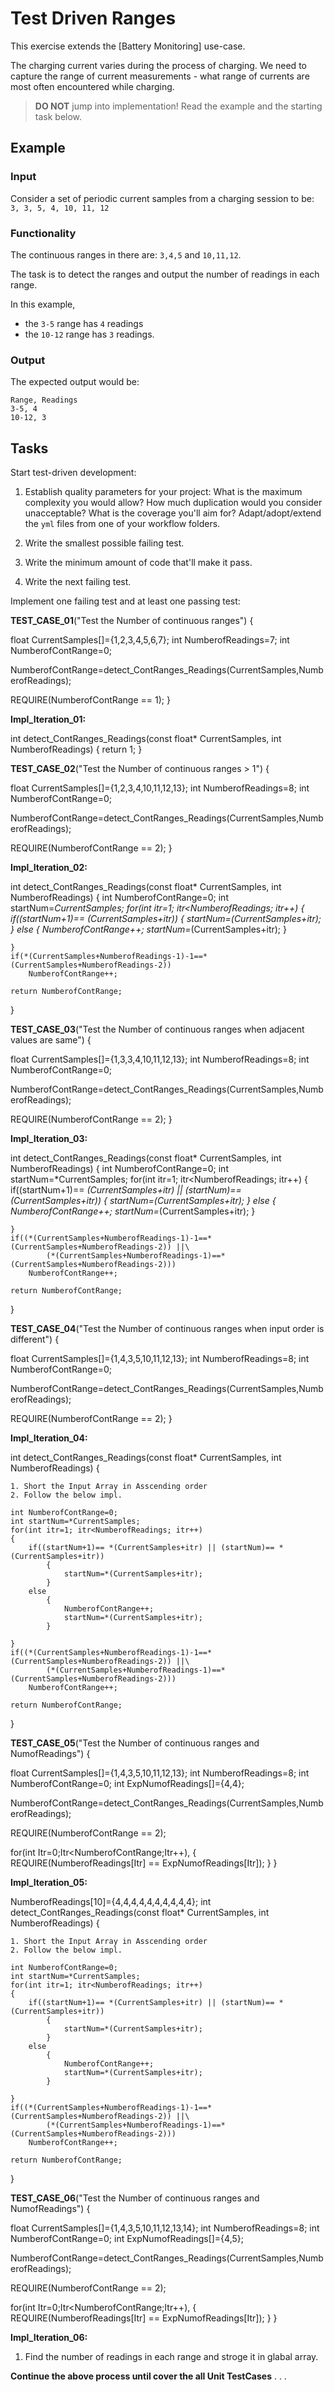 # Test Driven Ranges

This exercise extends the [Battery Monitoring] use-case.

The charging current varies during the process of charging.
We need to capture the range of current measurements -
what range of currents are most often encountered while charging.

> **DO NOT** jump into implementation! Read the example and the starting task below.

## Example

### Input

Consider a set of periodic current samples from a charging session to be:
`3, 3, 5, 4, 10, 11, 12`

### Functionality

The continuous ranges in there are: `3,4,5` and `10,11,12`.

The task is to detect the ranges and
output the number of readings in each range.

In this example,

- the `3-5` range has `4` readings
- the `10-12` range has `3` readings.

### Output

The expected output would be:

```
Range, Readings
3-5, 4
10-12, 3
```

## Tasks

Start test-driven development:

1. Establish quality parameters for your project: What is the maximum complexity you would allow? How much duplication would you consider unacceptable? What is the coverage you'll aim for?
Adapt/adopt/extend the `yml` files from one of your workflow folders.

1. Write the smallest possible failing test.

1. Write the minimum amount of code that'll make it pass.

1. Write the next failing test.

Implement one failing test and at least one passing test:





**TEST_CASE_01**("Test the Number of continuous ranges") {
	
  float CurrentSamples[]={1,2,3,4,5,6,7};
  int NumberofReadings=7;
  int NumberofContRange=0;
  
  NumberofContRange=detect_ContRanges_Readings(CurrentSamples,NumberofReadings);
  
  REQUIRE(NumberofContRange == 1);
}


**Impl_Iteration_01:**

int detect_ContRanges_Readings(const float* CurrentSamples, int NumberofReadings)
{
return 1;
}


**TEST_CASE_02**("Test the Number of continuous ranges > 1") {
	
  float CurrentSamples[]={1,2,3,4,10,11,12,13};
  int NumberofReadings=8;
  int NumberofContRange=0;
  
  NumberofContRange=detect_ContRanges_Readings(CurrentSamples,NumberofReadings);
  
  REQUIRE(NumberofContRange == 2);
}



**Impl_Iteration_02:**

int detect_ContRanges_Readings(const float* CurrentSamples, int NumberofReadings)
{ 
	int NumberofContRange=0;
	int startNum=*CurrentSamples;
	for(int itr=1; itr<NumberofReadings; itr++)
	{
		if((startNum+1)== *(CurrentSamples+itr))
			{
				startNum=*(CurrentSamples+itr);
			}
		else
			{
				NumberofContRange++;
				startNum=*(CurrentSamples+itr);
			}
			
	}
	if(*(CurrentSamples+NumberofReadings-1)-1==*(CurrentSamples+NumberofReadings-2))
		NumberofContRange++;
		
	return NumberofContRange;
}



**TEST_CASE_03**("Test the Number of continuous ranges when adjacent values are same") {
	
  float CurrentSamples[]={1,3,3,4,10,11,12,13};
  int NumberofReadings=8;
  int NumberofContRange=0;
  
  NumberofContRange=detect_ContRanges_Readings(CurrentSamples,NumberofReadings);
  
  REQUIRE(NumberofContRange == 2);
}



**Impl_Iteration_03:**

int detect_ContRanges_Readings(const float* CurrentSamples, int NumberofReadings)
{ 
	int NumberofContRange=0;
	int startNum=*CurrentSamples;
	for(int itr=1; itr<NumberofReadings; itr++)
	{
		if((startNum+1)== *(CurrentSamples+itr) || (startNum)== *(CurrentSamples+itr))
			{
				startNum=*(CurrentSamples+itr);
			}
		else
			{
				NumberofContRange++;
				startNum=*(CurrentSamples+itr);
			}
			
	}
	if((*(CurrentSamples+NumberofReadings-1)-1==*(CurrentSamples+NumberofReadings-2)) ||\
			(*(CurrentSamples+NumberofReadings-1)==*(CurrentSamples+NumberofReadings-2)))
		NumberofContRange++;
		
	return NumberofContRange;
}



**TEST_CASE_04**("Test the Number of continuous ranges when input order is different") {
	
  float CurrentSamples[]={1,4,3,5,10,11,12,13};
  int NumberofReadings=8;
  int NumberofContRange=0;
  
  NumberofContRange=detect_ContRanges_Readings(CurrentSamples,NumberofReadings);
  
  REQUIRE(NumberofContRange == 2);
}



**Impl_Iteration_04:**

int detect_ContRanges_Readings(const float* CurrentSamples, int NumberofReadings)
{ 

	1. Short the Input Array in Asscending order
	2. Follow the below impl.

	int NumberofContRange=0;
	int startNum=*CurrentSamples;
	for(int itr=1; itr<NumberofReadings; itr++)
	{
		if((startNum+1)== *(CurrentSamples+itr) || (startNum)== *(CurrentSamples+itr))
			{
				startNum=*(CurrentSamples+itr);
			}
		else
			{
				NumberofContRange++;
				startNum=*(CurrentSamples+itr);
			}
			
	}
	if((*(CurrentSamples+NumberofReadings-1)-1==*(CurrentSamples+NumberofReadings-2)) ||\
			(*(CurrentSamples+NumberofReadings-1)==*(CurrentSamples+NumberofReadings-2)))
		NumberofContRange++;
		
	return NumberofContRange;
}



**TEST_CASE_05**("Test the Number of continuous ranges and NumofReadings") {
	
  float CurrentSamples[]={1,4,3,5,10,11,12,13};
  int NumberofReadings=8;
  int NumberofContRange=0;
  int ExpNumofReadings[]={4,4};
  
  NumberofContRange=detect_ContRanges_Readings(CurrentSamples,NumberofReadings);
  
  REQUIRE(NumberofContRange == 2);
  
  for(int Itr=0;Itr<NumberofContRange;Itr++),
  {
  REQUIRE(NumberofReadings[Itr] == ExpNumofReadings[Itr]);
  }
}



**Impl_Iteration_05:**

NumberofReadings[10]={4,4,4,4,4,4,4,4,4,4};
int detect_ContRanges_Readings(const float* CurrentSamples, int NumberofReadings)
{ 

	1. Short the Input Array in Asscending order
	2. Follow the below impl.

	int NumberofContRange=0;
	int startNum=*CurrentSamples;
	for(int itr=1; itr<NumberofReadings; itr++)
	{
		if((startNum+1)== *(CurrentSamples+itr) || (startNum)== *(CurrentSamples+itr))
			{
				startNum=*(CurrentSamples+itr);
			}
		else
			{
				NumberofContRange++;
				startNum=*(CurrentSamples+itr);
			}
			
	}
	if((*(CurrentSamples+NumberofReadings-1)-1==*(CurrentSamples+NumberofReadings-2)) ||\
			(*(CurrentSamples+NumberofReadings-1)==*(CurrentSamples+NumberofReadings-2)))
		NumberofContRange++;
		
	return NumberofContRange;
}




**TEST_CASE_06**("Test the Number of continuous ranges and NumofReadings") {
	
  float CurrentSamples[]={1,4,3,5,10,11,12,13,14};
  int NumberofReadings=8;
  int NumberofContRange=0;
  int ExpNumofReadings[]={4,5};
  
  NumberofContRange=detect_ContRanges_Readings(CurrentSamples,NumberofReadings);
  
  REQUIRE(NumberofContRange == 2);
  
  for(int Itr=0;Itr<NumberofContRange;Itr++),
  {
  REQUIRE(NumberofReadings[Itr] == ExpNumofReadings[Itr]);
  }
}



**Impl_Iteration_06:**
1. Find the number of readings in each range and stroge it in glabal array.



**Continue the above process until cover the all Unit TestCases**
.
.
.
